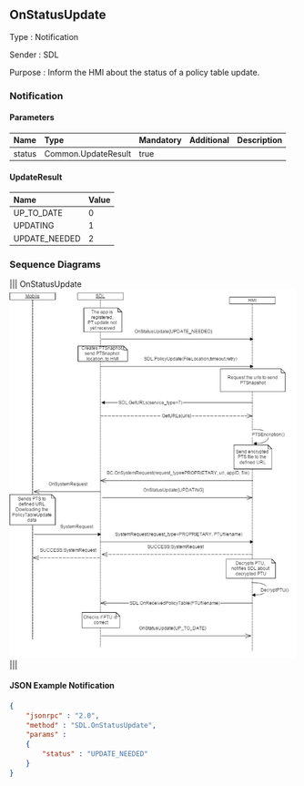 ## OnStatusUpdate

Type
: Notification

Sender
: SDL

Purpose
: Inform the HMI about the status of a policy table update.

### Notification

#### Parameters

|Name|Type|Mandatory|Additional|Description|
|:---|:---|:--------|:---------|:----------|
|status|Common.UpdateResult|true|||

#### UpdateResult

|Name|Value|
|:---|:----|
|UP_TO_DATE|0|
|UPDATING|1|
|UPDATE_NEEDED|2|

### Sequence Diagrams
|||
OnStatusUpdate
![OnStatusUpdate](./assets/OnStatusUpdate.jpg)
|||

#### JSON Example Notification
```json
{
	"jsonrpc" : "2.0",
	"method" : "SDL.OnStatusUpdate",
	"params" :  
	{
		"status" : "UPDATE_NEEDED"
	}
}
```
